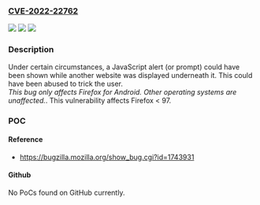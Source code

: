 ### [CVE-2022-22762](https://cve.mitre.org/cgi-bin/cvename.cgi?name=CVE-2022-22762)
![](https://img.shields.io/static/v1?label=Product&message=Firefox&color=blue)
![](https://img.shields.io/static/v1?label=Version&message=%3C%2097%20&color=brighgreen)
![](https://img.shields.io/static/v1?label=Vulnerability&message=JavaScript%20Dialogs%20could%20have%20been%20displayed%20over%20other%20domains%20on%20Firefox%20for%20Android&color=brighgreen)

### Description

Under certain circumstances, a JavaScript alert (or prompt) could have been shown while another website was displayed underneath it. This could have been abused to trick the user. <br>*This bug only affects Firefox for Android. Other operating systems are unaffected.*. This vulnerability affects Firefox < 97.

### POC

#### Reference
- https://bugzilla.mozilla.org/show_bug.cgi?id=1743931

#### Github
No PoCs found on GitHub currently.

